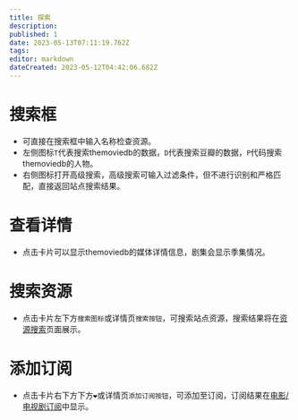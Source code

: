 ```yaml
---
title: 探索
description: 
published: 1
date: 2023-05-13T07:11:19.762Z
tags: 
editor: markdown
dateCreated: 2023-05-12T04:42:06.682Z
---
```


# 搜索框

- 可直接在搜索框中输入名称检查资源。
- 左侧图标`T`代表搜索themoviedb的数据，`D`代表搜索豆瓣的数据，`P`代码搜索themoviedb的人物。
- 右侧图标打开高级搜索，高级搜索可输入过滤条件，但不进行识别和严格匹配，直接返回站点搜索结果。

# 查看详情

- 点击卡片可以显示themoviedb的媒体详情信息，剧集会显示季集情况。

# 搜索资源

- 点击卡片左下方`搜索图标`或详情页`搜索按钮`，可搜索站点资源，搜索结果将在[资源搜索](/资源搜索)页面展示。

# 添加订阅

- 点击卡片右下方下方`❤`或详情页`添加订阅按钮`，可添加至订阅，订阅结果在[电影/电视剧订阅](/订阅管理#电影/电视剧订阅)中显示。